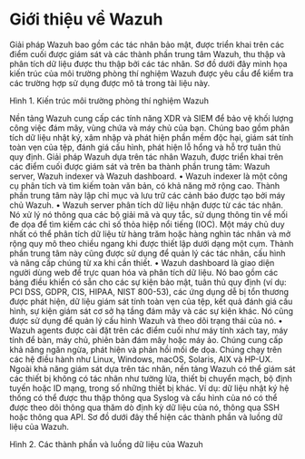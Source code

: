 # Giới thiệu về Wazuh
Giải pháp Wazuh bao gồm các tác nhân bảo mật, được triển khai trên các điểm cuối được giám sát và các thành phần trung tâm Wazuh, thu thập và phân tích dữ liệu được thu thập bởi các tác nhân.
Sơ đồ dưới đây minh họa kiến trúc của môi trường phòng thí nghiệm Wazuh được yêu cầu để kiểm tra các trường hợp sử dụng được mô tả trong tài liệu này.

Hình 1. Kiến trúc môi trường phòng thí nghiệm Wazuh

Nền tảng Wazuh cung cấp các tính năng XDR và SIEM để bảo vệ khối lượng công việc đám mây, vùng chứa và máy chủ của bạn. Chúng bao gồm phân tích dữ liệu nhật ký, xâm nhập và phát hiện phần mềm độc hại, giám sát tính toàn vẹn của tệp, đánh giá cấu hình, phát hiện lỗ hổng và hỗ trợ tuân thủ quy định.
Giải pháp Wazuh dựa trên tác nhân Wazuh, được triển khai trên các điểm cuối được giám sát và trên ba thành phần trung tâm: Wazuh server, Wazuh indexer và Wazuh dashboard.
•	Wazuh indexer là một công cụ phân tích và tìm kiếm toàn văn bản, có khả năng mở rộng cao. Thành phần trung tâm này lập chỉ mục và lưu trữ các cảnh báo được tạo bởi máy chủ Wazuh.
•	Wazuh server phân tích dữ liệu nhận được từ các tác nhân. Nó xử lý nó thông qua các bộ giải mã và quy tắc, sử dụng thông tin về mối đe dọa để tìm kiếm các chỉ số thỏa hiệp nổi tiếng (IOC). Một máy chủ duy nhất có thể phân tích dữ liệu từ hàng trăm hoặc hàng nghìn tác nhân và mở rộng quy mô theo chiều ngang khi được thiết lập dưới dạng một cụm. Thành phần trung tâm này cũng được sử dụng để quản lý các tác nhân, cấu hình và nâng cấp chúng từ xa khi cần thiết.
•	Wazuh dashboard là giao diện người dùng web để trực quan hóa và phân tích dữ liệu. Nó bao gồm các bảng điều khiển có sẵn cho các sự kiện bảo mật, tuân thủ quy định (ví dụ: PCI DSS, GDPR, CIS, HIPAA, NIST 800-53), các ứng dụng dễ bị tổn thương được phát hiện, dữ liệu giám sát tính toàn vẹn của tệp, kết quả đánh giá cấu hình, sự kiện giám sát cơ sở hạ tầng đám mây và các sự kiện khác. Nó cũng được sử dụng để quản lý cấu hình Wazuh và theo dõi trạng thái của nó.
•	Wazuh agents được cài đặt trên các điểm cuối như máy tính xách tay, máy tính để bàn, máy chủ, phiên bản đám mây hoặc máy ảo. Chúng cung cấp khả năng ngăn ngừa, phát hiện và phản hồi mối đe dọa. Chúng chạy trên các hệ điều hành như Linux, Windows, macOS, Solaris, AIX và HP-UX.
Ngoài khả năng giám sát dựa trên tác nhân, nền tảng Wazuh có thể giám sát các thiết bị không có tác nhân như tường lửa, thiết bị chuyển mạch, bộ định tuyến hoặc ID mạng, trong số những thiết bị khác. Ví dụ: dữ liệu nhật ký hệ thống có thể được thu thập thông qua Syslog và cấu hình của nó có thể được theo dõi thông qua thăm dò định kỳ dữ liệu của nó, thông qua SSH hoặc thông qua API.
Sơ đồ dưới đây thể hiện các thành phần và luồng dữ liệu của Wazuh.
 
Hình 2. Các thành phần và luồng dữ liệu của Wazuh
